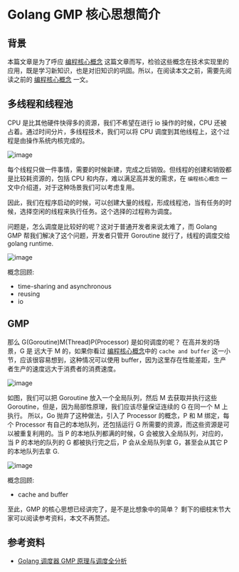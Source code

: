 # Golang GMP 核心思想简介

## 背景

本篇文章是为了呼应 [编程核心概念](http://songtianyi.info/pages/programming/software-engineering/M-core-concepts-in-programming.html) 这篇文章而写，检验这些概念在技术实现里的应用，既是学习新知识，也是对旧知识的巩固。所以，在阅读本文之前，需要先阅读之前的 [编程核心概念](http://songtianyi.info/pages/programming/software-engineering/M-core-concepts-in-programming.html) 一文。

## 多线程和线程池

CPU 是比其他硬件快得多的资源，我们不希望在进行 io 操作的时候，CPU 还被占着。通过时间分片，多线程技术，我们可以将 CPU 调度到其他线程上，这个过程是由操作系统内核完成的。

![image](https://songtianyi-blog.oss-cn-shenzhen.aliyuncs.com/multi-thread.png)

每个线程只做一件事情，需要的时候新建，完成之后销毁。但线程的创建和销毁都是比较耗资源的，包括 CPU 和内存，难以满足高并发的需求，在 `编程核心概念` 一文中介绍道，对于这种场景我们可以考虑复用。

因此，我们在程序启动的时候，可以创建大量的线程，形成线程池，当有任务的时候，选择空闲的线程来执行任务。这个选择的过程称为调度。

问题是，怎么调度是比较好的呢？这对于普通开发者来说太难了，而 Golang GMP 帮我们解决了这个问题，开发者只管开 Goroutine 就行了，线程的调度交给 golang runtime.

![image](https://songtianyi-blog.oss-cn-shenzhen.aliyuncs.com/GMP-G-and-M.png)

概念回顾:

* time-sharing and asynchronous
* reusing
* io

## GMP

那么 G(Goroutine)M(Thread)P(Processor) 是如何调度的呢？
在高并发的场景，G 是 远大于 M 的，如果你看过 [编程核心概念](http://songtianyi.info/pages/programming/software-engineering/M-core-concepts-in-programming.html)中的 `cache and buffer` 这一小节，应该很容易想到，这种情况可以使用 buffer，因为这里存在性能差距，生产者生产的速度远大于消费者的消费速度。

![image](https://songtianyi-blog.oss-cn-shenzhen.aliyuncs.com/GMP-G-global-queue.png)

如图，我们可以把 Goroutine 放入一个全局队列，然后 M 去获取并执行这些 Goroutine，但是，因为局部性原理，我们应该尽量保证连续的 G 在同一个 M 上执行。
所以，Go 抛弃了这种做法，引入了 Processor 的概念，P 和 M 绑定，每个 Processor 有自己的本地队列，还包括运行 G 所需要的资源，而这些资源是可以被重复利用的。当 P 的本地队列都满的时候，G 会被放入全局队列，对应的，当 P 的本地的队列的 G 都被执行完之后，P 会从全局队列拿 G，甚至会从其它 P 的本地队列去拿 G.

![image](https://songtianyi-blog.oss-cn-shenzhen.aliyuncs.com/GMP-with-P.png)

概念回顾:

* cache and buffer

至此，GMP 的核心思想已经讲完了，是不是比想象中的简单？ 剩下的细枝末节大家可以阅读参考资料，本文不再赘述。

## 参考资料

* [Golang 调度器 GMP 原理与调度全分析](https://learnku.com/articles/41728)
